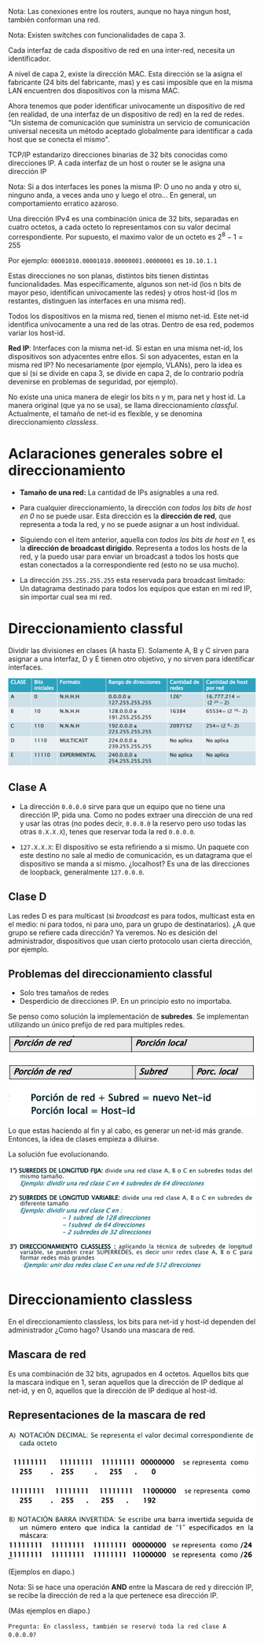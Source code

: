 Nota: Las conexiones entre los routers, aunque no haya ningun host, también conforman una red.

Nota: Existen switches con funcionalidades de capa 3.

Cada interfaz de cada dispositivo de red en una inter-red, necesita un identificador.

A nivel de capa 2, existe la dirección MAC. Esta dirección se la asigna el fabricante (24 bits del fabricante, mas) y es casi imposible que en la misma LAN encuentren dos dispositivos con la misma MAC.

Ahora tenemos que poder identificar univocamente un dispositivo de red (en realidad, de una interfaz de un dispositivo de red) en la red de redes. "Un sistema de comunicación que suministra un servicio de comunicación universal necesita un método aceptado globalmente para identificar a cada host que se conecta el mismo".

TCP/IP estandarizo direcciones binarias de 32 bits conocidas como direcciones IP. A cada interfaz de un host o router se le asigna una dirección IP 

Nota: Si a dos interfaces les pones la misma IP: O uno no anda y otro si, ninguno anda, a veces anda uno y luego el otro... En general, un comportamiento erratico azaroso.

Una dirección IPv4 es una combinación única de 32 bits, separadas en cuatro octetos, a cada octeto lo representamos con su valor decimal correspondiente. Por supuesto, el maximo valor de un octeto es $2^8-1 = 255$

Por ejemplo: `00001010.00001010.00000001.00000001` es `10.10.1.1`

Estas direcciones no son planas, distintos bits tienen distintas funcionalidades. Mas especificamente, algunos son net-id (los n bits de mayor peso, identifican univocamente las redes) y otros host-id (los m restantes, distinguen las interfaces en una misma red).

Todos los dispositivos en la misma red, tienen el mismo net-id. Este net-id identifica univocamente a una red de las otras. Dentro de esa red, podemos variar los host-id.

**Red IP**: Interfaces con la misma net-id. Si estan en una misma net-id, los dispositivos son adyacentes entre ellos. Si son adyacentes, estan en la misma red IP? No necesariamente (por ejemplo, VLANs), pero la idea es que si (si se divide en capa 3, se divide en capa 2, de lo contrario podría devenirse en problemas de seguridad, por ejemplo).

No existe una unica manera de elegir los bits n y m, para net y host id. La manera original (que ya no se usa), se llama direccionamiento *classful*. Actualmente, el tamaño de net-id es flexible, y se denomina direccionamiento *classless*.

# Aclaraciones generales sobre el direccionamiento

+ **Tamaño de una red:** La cantidad de IPs asignables a una red.

+ Para cualquier direccionamiento, la dirección con *todos los bits de host en 0* no se puede usar. Esta dirección es la **dirección de red**, que representa a toda la red, y no se puede asignar a un host individual.

+ Siguiendo con el item anterior, aquella con *todos los bits de host en 1*, es la **dirección de broadcast dirigido**. Representa a todos los hosts de la red, y la puedo usar para enviar un broadcast a todos los hosts que estan conectados a la correspondiente red (esto no se usa mucho).

+ La dirección `255.255.255.255` esta reservada para broadcast limitado: Un datagrama destinado para todos los equipos que estan en mi red IP, sin importar cual sea mi red.

# Direccionamiento classful
Dividir las divisiones en clases (A hasta E). Solamente A, B y C sirven para asignar a una interfaz, D y E tienen otro objetivo, y no sirven para identificar interfaces.

![Direccionamiento classful](image.png)

## Clase A

+ La dirección `0.0.0.0` sirve para que un equipo que no tiene una dirección IP, pida una. Como no podes extraer una dirección de una red y usar las otras (no podes decir, `0.0.0.0` la reservo pero uso todas las otras `0.X.X.X`), tenes que reservar toda la red `0.0.0.0`.

+ `127.X.X.X`: El dispositivo se esta refiriendo a si mismo. Un paquete con este destino no sale al medio de comunicación, es un datagrama que el dispositivo se manda a si mismo. ¿localhost? Es una de las direcciones de loopback, generalmente `127.0.0.0`.

## Clase D
Las redes D es para multicast (si *broadcast* es para todos, multicast esta en el medio: ni para todos, ni para uno, para un grupo de destinatarios). ¿A que grupo se refiere cada dirección? Ya veremos. No es desición del administrador, dispositivos que usan cierto protocolo usan cierta dirección, por ejemplo.

## Problemas del direccionamiento classful
+ Solo tres tamaños de redes
+ Desperdicio de direcciones IP. En un principio esto no importaba.

Se penso como solución la implementación de **subredes**. Se implementan utilizando un único prefijo de red para multiples redes.

![alt text](image-1.png)

Lo que estas haciendo al fin y al cabo, es generar un net-id más grande. Entonces, la idea de clases empieza a diluirse. 

La solución fue evolucionando.

![alt text](image-2.png)

# Direccionamiento classless

En el direccionamiento classless, los bits para net-id y host-id dependen del administrador ¿Como hago? Usando una mascara de red.

## Mascara de red

Es una combinación de 32 bits, agrupados en 4 octetos. Aquellos bits que la mascara indique en 1, seran aquellos que la dirección de IP dedique al net-id, y en 0, aquellos que la dirección de IP dedique al host-id.

## Representaciones de la mascara de red
![Representaciones de la mascara de red](image-3.png)

(Ejemplos en diapo.)

Nota: Si se hace una operación **AND** entre la Mascara de red y dirección IP, se recibe la dirección de red a la que pertenece esa dirección IP.

(Más ejemplos en diapo.)

`Pregunta: En classless, también se reservó toda la red clase A 0.0.0.0?`
